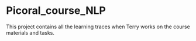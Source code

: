 # Picoral_course_NLP
This project contains all the learning traces when Terry works on the course materials and tasks. 